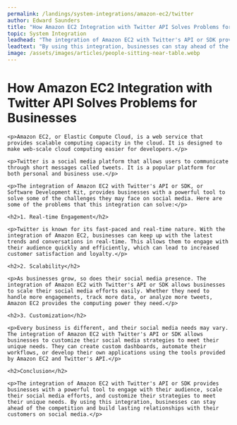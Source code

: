 ```yaml
---
permalink: /landings/system-integrations/amazon-ec2/twitter
author: Edward Saunders
title: "How Amazon EC2 Integration with Twitter API Solves Problems for Businesses"
topic: System Integration
leadhead: "The integration of Amazon EC2 with Twitter's API or SDK provides businesses with a powerful tool to engage with their audience, scale their social media efforts, and customize their strategies to meet their unique needs"
leadtext: "By using this integration, businesses can stay ahead of the competition and build lasting relationships with their customers on social media."
image: /assets/images/articles/people-sitting-near-table.webp
---
```

<div class="arttext">	<h1>How Amazon EC2 Integration with Twitter API Solves Problems for Businesses</h1>

	<p>Amazon EC2, or Elastic Compute Cloud, is a web service that provides scalable computing capacity in the cloud. It is designed to make web-scale cloud computing easier for developers.</p>

	<p>Twitter is a social media platform that allows users to communicate through short messages called tweets. It is a popular platform for both personal and business use.</p>

	<p>The integration of Amazon EC2 with Twitter's API or SDK, or Software Development Kit, provides businesses with a powerful tool to solve some of the challenges they may face on social media. Here are some of the problems that this integration can solve:</p>

	<h2>1. Real-time Engagement</h2>

	<p>Twitter is known for its fast-paced and real-time nature. With the integration of Amazon EC2, businesses can keep up with the latest trends and conversations in real-time. This allows them to engage with their audience quickly and efficiently, which can lead to increased customer satisfaction and loyalty.</p>

	<h2>2. Scalability</h2>

	<p>As businesses grow, so does their social media presence. The integration of Amazon EC2 with Twitter's API or SDK allows businesses to scale their social media efforts easily. Whether they need to handle more engagements, track more data, or analyze more tweets, Amazon EC2 provides the computing power they need.</p>

	<h2>3. Customization</h2>

	<p>Every business is different, and their social media needs may vary. The integration of Amazon EC2 with Twitter's API or SDK allows businesses to customize their social media strategies to meet their unique needs. They can create custom dashboards, automate their workflows, or develop their own applications using the tools provided by Amazon EC2 and Twitter's API.</p>

	<h2>Conclusion</h2>

	<p>The integration of Amazon EC2 with Twitter's API or SDK provides businesses with a powerful tool to engage with their audience, scale their social media efforts, and customize their strategies to meet their unique needs. By using this integration, businesses can stay ahead of the competition and build lasting relationships with their customers on social media.</p>

</div>